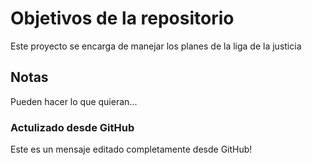 # Objetivos de la repositorio

Este proyecto se encarga de manejar los planes de la liga de la justicia


## Notas
Pueden hacer lo que quieran...

### Actulizado desde GitHub
Este es un mensaje editado completamente desde GitHub!
